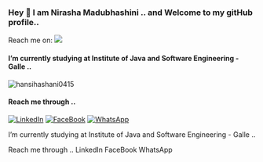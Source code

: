 ### Hey 👋 I am Nirasha Madubhashini .. and Welcome to my gitHub profile..
Reach me on:
<img src="https://readme-typing-svg.herokuapp.com?size=32&vCenter=true&width=760&lines=Hello+%F0%9F%91%8B%2C+I'm+Hansi+Hashani..;Welcome+to+my+github+profile...">

#### I’m currently studying at Institute of Java and Software Engineering - Galle ..

<p align="left"> <img src="https://komarev.com/ghpvc/?username=sadeepamedhan&label=Profile%20views&color=0e75b6&style=flat" alt="hansihashani0415" /> </p>

#### Reach me through ..

[![LinkedIn][linkedin-shield]][linkedin-url]
[![FaceBook][faceBook-shield]][faceBook-url]
[![WhatsApp][whatsApp-shield]][whatsApp-url]

[linkedin-shield]: https://img.shields.io/badge/-LinkedIn-black.svg?style=for-the-badge&logo=linkedin&colorB=555
[linkedin-url]: http://www.linkedin.com/in/nirasha-madubhashini-888877201

[faceBook-shield]: https://img.shields.io/badge/Facebook-3498db?style=for-the-badge&logo=facebook&logoColor=white
[faceBook-url]: https://www.facebook.com/nirasha.madubhashini.1/

[whatsApp-shield]: https://img.shields.io/badge/WhatsApp-25D366?style=for-the-badge&logo=whatsapp&logoColor=white
[whatsApp-url]: https://web.whatsapp.com/


I’m currently studying at Institute of Java and Software Engineering - Galle ..


Reach me through ..
LinkedIn FaceBook WhatsApp
